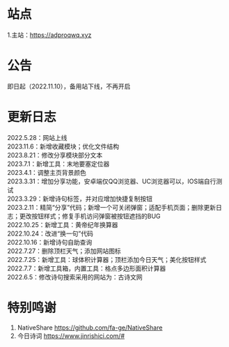 # 站点
1.主站：https://adproqwq.xyz
# 公告
即日起（2022.11.10），备用站下线，不再开启
# 更新日志
2022.5.28：网站上线</br>
2023.11.6：新增收藏模块；优化文件结构</br>
2023.8.21：修改分享模块部分文本</br>
2023.7.1：新增工具：末地要塞定位器</br>
2023.4.1：调整主页背景颜色<br>
2023.3.31：增加分享功能，安卓端仅QQ浏览器、UC浏览器可以，IOS端自行测试</br>
2023.3.29：新增诗句标签，并对应增加快捷复制按钮</br>
2023.2.11：精简“分享”代码；新增一个可关闭弹窗；适配手机页面；删除更新日志；更改按钮样式；修复手机访问弹窗被按钮遮挡的BUG</br>
2022.10.25：新增工具：黄帝纪年换算器</br>
2022.10.24：改进“换一句”代码</br>
2022.10.16：新增诗句自助查询</br>
2022.7.27：删除顶栏天气；添加网站图标</br>
2022.7.25：新增工具：球体积计算器；顶栏添加今日天气；美化按钮样式</br>
2022.7.7：新增工具箱，内置工具：格点多边形面积计算器</br>
2022.6.5：修改诗句搜索采用的网站为：古诗文网

# 特别鸣谢
1. NativeShare https://github.com/fa-ge/NativeShare
2. 今日诗词 https://www.jinrishici.com/#

